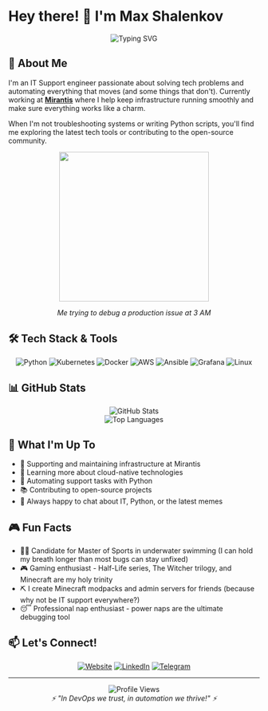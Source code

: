 # Hey there! 👋 I'm Max Shalenkov

<div align="center">
  
![Typing SVG](https://readme-typing-svg.herokuapp.com?font=Fira+Code&pause=1000&color=2E9BF7&center=true&vCenter=true&width=435&lines=IT+Support+Engineer+%40+Mirantis;Python+Developer;Infrastructure+Automation+Enthusiast;Cloud+Native+Explorer)

</div>

## 🚀 About Me

I'm an IT Support engineer passionate about solving tech problems and automating everything that moves (and some things that don't). Currently working at **[Mirantis](https://mirantis.com)** where I help keep infrastructure running smoothly and make sure everything works like a charm.

When I'm not troubleshooting systems or writing Python scripts, you'll find me exploring the latest tech tools or contributing to the open-source community.

<div align="center">
  <img src="https://media.giphy.com/media/LaVp0AyqR5bGsC5Cbm/giphy.gif" width="300"/>
  <p><i>Me trying to debug a production issue at 3 AM</i></p>
</div>

## 🛠️ Tech Stack & Tools

<div align="center">

![Python](https://img.shields.io/badge/Python-3776AB?style=for-the-badge&logo=python&logoColor=white)
![Kubernetes](https://img.shields.io/badge/Kubernetes-326CE5?style=for-the-badge&logo=kubernetes&logoColor=white)
![Docker](https://img.shields.io/badge/Docker-2496ED?style=for-the-badge&logo=docker&logoColor=white)
![AWS](https://img.shields.io/badge/AWS-232F3E?style=for-the-badge&logo=amazon-aws&logoColor=white)
![Ansible](https://img.shields.io/badge/Ansible-EE0000?style=for-the-badge&logo=ansible&logoColor=white)
![Grafana](https://img.shields.io/badge/Grafana-F46800?style=for-the-badge&logo=grafana&logoColor=white)
![Linux](https://img.shields.io/badge/Linux-FCC624?style=for-the-badge&logo=linux&logoColor=black)

</div>

## 📊 GitHub Stats

<div align="center">
  <img src="https://github-readme-stats.vercel.app/api?username=TrackLine&show_icons=true&theme=tokyonight&hide_border=true&count_private=true" alt="GitHub Stats" />
</div>

<div align="center">
  <img src="https://github-readme-stats.vercel.app/api/top-langs/?username=TrackLine&layout=compact&theme=tokyonight&hide_border=true" alt="Top Languages" />
</div>

## 🎯 What I'm Up To

- 🔭 Supporting and maintaining infrastructure at Mirantis
- 🌱 Learning more about cloud-native technologies
- 🤖 Automating support tasks with Python
- 📚 Contributing to open-source projects
- 💬 Always happy to chat about IT, Python, or the latest memes

## 🎮 Fun Facts

- 🏊‍♂️ Candidate for Master of Sports in underwater swimming (I can hold my breath longer than most bugs can stay unfixed)
- 🎮 Gaming enthusiast - Half-Life series, The Witcher trilogy, and Minecraft are my holy trinity
- ⛏️ I create Minecraft modpacks and admin servers for friends (because why not be IT support everywhere?)
- 😴 Professional nap enthusiast - power naps are the ultimate debugging tool

## 📫 Let's Connect!

<div align="center">

[![Website](https://img.shields.io/badge/Website-FF7139?style=for-the-badge&logo=Firefox-Browser&logoColor=white)](https://shalenkov.dev)
[![LinkedIn](https://img.shields.io/badge/LinkedIn-0077B5?style=for-the-badge&logo=linkedin&logoColor=white)](https://www.linkedin.com/in/trackline/)
[![Telegram](https://img.shields.io/badge/Telegram-2CA5E0?style=for-the-badge&logo=telegram&logoColor=white)](https://trackline.t.me)

</div>

---

<div align="center">
  <img src="https://komarev.com/ghpvc/?username=TrackLine&color=blueviolet&style=flat-square&label=Profile+Views" alt="Profile Views" />
</div>

<div align="center">
  <i>⚡ "In DevOps we trust, in automation we thrive!" ⚡</i>
</div>
